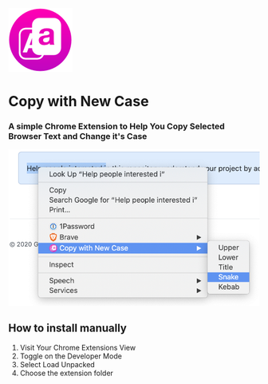 ![Copy with New Case Icon](copy-with-new-case-icon-128.png)

# Copy with New Case
### A simple Chrome Extension to Help You Copy Selected Browser Text and Change it's Case

![copy with new case](CWNC.png)

## How to install manually

1. Visit Your Chrome Extensions View
2. Toggle on the Developer Mode
3. Select Load Unpacked
4. Choose the extension folder
